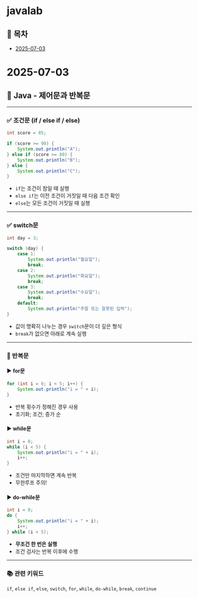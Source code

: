 # javalab

## 📅 목차

- [2025-07-03](#2025-07-03)

# 2025-07-03

## 📘 Java - 제어문과 반복문
---

### ✅ 조건문 (if / else if / else)

```java
int score = 85;

if (score >= 90) {
    System.out.println("A");
} else if (score >= 80) {
    System.out.println("B");
} else {
    System.out.println("C");
}
```

* `if`는 조건이 참일 때 실행
* `else if`는 이전 조건이 거짓일 때 다음 조건 확인
* `else`는 모든 조건이 거짓일 때 실행

---

### ✅ switch문

```java
int day = 3;

switch (day) {
    case 1:
        System.out.println("월요일");
        break;
    case 2:
        System.out.println("화요일");
        break;
    case 3:
        System.out.println("수요일");
        break;
    default:
        System.out.println("주말 또는 잘못된 입력");
}
```

* 값이 명확히 나누는 경우 `switch`문이 더 깊은 형식
* `break`가 없으면 아래로 계속 실행

---

### 🔁 반복문

#### ▶️ for문

```java
for (int i = 0; i < 5; i++) {
    System.out.println("i = " + i);
}
```

* 반복 횟수가 정해진 경우 사용
* 초기화; 조건; 증가 순

#### ▶️ while문

```java
int i = 0;
while (i < 5) {
    System.out.println("i = " + i);
    i++;
}
```

* 조건만 마지막하면 계속 반복
* 무한루프 주의!

#### ▶️ do-while문

```java
int i = 0;
do {
    System.out.println("i = " + i);
    i++;
} while (i < 5);
```

* **무조건 한 번은 실행**
* 조건 검사는 반복 이후에 수행

---

### 📚 관련 키워드

`if`, `else if`, `else`, `switch`, `for`, `while`, `do-while`, `break`, `continue`

